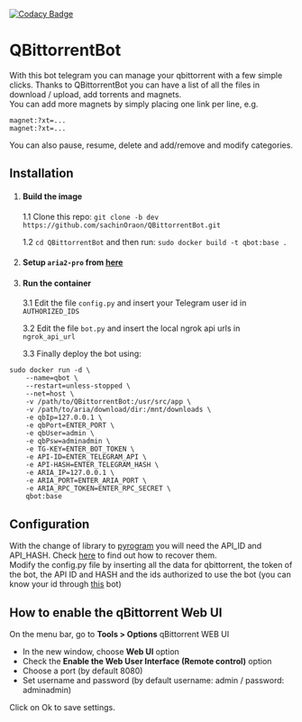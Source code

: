 [![Codacy Badge](https://api.codacy.com/project/badge/Grade/259099080ca24e029a910e3249d32041)](https://app.codacy.com/gh/ch3p4ll3/QBittorrentBot?utm_source=github.com&utm_medium=referral&utm_content=ch3p4ll3/QBittorrentBot&utm_campaign=Badge_Grade)

# QBittorrentBot

With this bot telegram you can manage your qbittorrent with a few simple clicks. Thanks to QBittorrentBot you can have a list of all the files in download / upload, add torrents and magnets.  
You can add more magnets by simply placing one link per line, e.g. 
```
magnet:?xt=...  
magnet:?xt=...  
```
You can also pause, resume, delete and add/remove and modify categories.

## Installation
1. #### Build the image
    1.1 Clone this repo: `git clone -b dev https://github.com/sachinOraon/QBittorrentBot.git`

    1.2 `cd QBittorrentBot` and then run: `sudo docker build -t qbot:base .`
2. #### Setup `aria2-pro` from [here](https://hub.docker.com/r/p3terx/aria2-pro)
3. #### Run the container
   3.1 Edit the file `config.py` and insert your Telegram user id in `AUTHORIZED_IDS`

   3.2 Edit the file `bot.py` and insert the local ngrok api urls in `ngrok_api_url`

   3.3 Finally deploy the bot using:
```
sudo docker run -d \
    --name=qbot \
    --restart=unless-stopped \
    --net=host \
    -v /path/to/QBittorrentBot:/usr/src/app \
    -v /path/to/aria/download/dir:/mnt/downloads \
    -e qbIp=127.0.0.1 \
    -e qbPort=ENTER_PORT \
    -e qbUser=admin \
    -e qbPsw=adminadmin \
    -e TG-KEY=ENTER_BOT_TOKEN \
    -e API-ID=ENTER_TELEGRAM_API \
    -e API-HASH=ENTER_TELEGRAM_HASH \
    -e ARIA_IP=127.0.0.1 \
    -e ARIA_PORT=ENTER_ARIA_PORT \
    -e ARIA_RPC_TOKEN=ENTER_RPC_SECRET \
    qbot:base
```

## Configuration
With the change of library to [pyrogram](https://docs.pyrogram.org/) you will need the API_ID and API_HASH. Check [here](https://docs.pyrogram.org/intro/quickstart) to find out how to recover them.  
Modify the config.py file by inserting all the data for qbittorrent, the token of the bot, the API ID and HASH and the ids authorized to use the bot (you can know your id through [this](https://t.me/myidbot) bot)

## How to enable the qBittorrent Web UI
On the menu bar, go to **Tools > Options** qBittorrent WEB UI

*   In the new window, choose **Web UI** option
*   Check the **Enable the Web User Interface (Remote control)** option
*   Choose a port (by default 8080)
*   Set username and password (by default username: admin / password: adminadmin)

Click on Ok to save settings.
